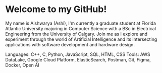# Welcome to my GitHub!

My name is Aishwarya (Ashi), I'm currently a graduate student at Florida Atlantic University majoring in Computer Science with a BSc in Electrical Engineering from the University of Calgary. Join me as I explore and experiment through the world of Artificial Intelligence and its intersecting applications with software development and hardware design.  

Languages: C++, C, Python, JavaScript, SQL, HTML, CSS
Tools: AWS DataLake, Google Cloud Platform, ElasticSearch, Postman, Git, Figma, Docker, Open AI
